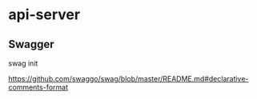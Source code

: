 # api-server


## Swagger

swag init


https://github.com/swaggo/swag/blob/master/README.md#declarative-comments-format